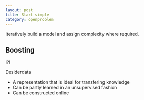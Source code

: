 ```yaml
---
layout: post
title: Start simple
category: openproblem
---
```


Iteratively build a model and assign complexity where required.

## Boosting

!?!


Desiderdata

- A representation that is ideal for transfering knowledge
- Can be partly learned in an unsupervised fashion
- Can be constructed online
